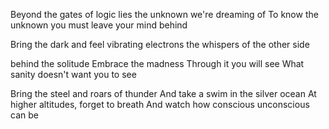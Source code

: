 Beyond the gates of logic 
lies the unknown we're dreaming of
To know the unknown 
you must leave your mind behind

Bring the dark
and feel vibrating electrons
the whispers of the other side

behind the solitude
Embrace the madness 
Through it you will see
What sanity 
doesn't want you to see

Bring the steel and roars of thunder
And take a swim in the silver ocean
At higher altitudes, forget to breath 
And watch how conscious unconscious can be

